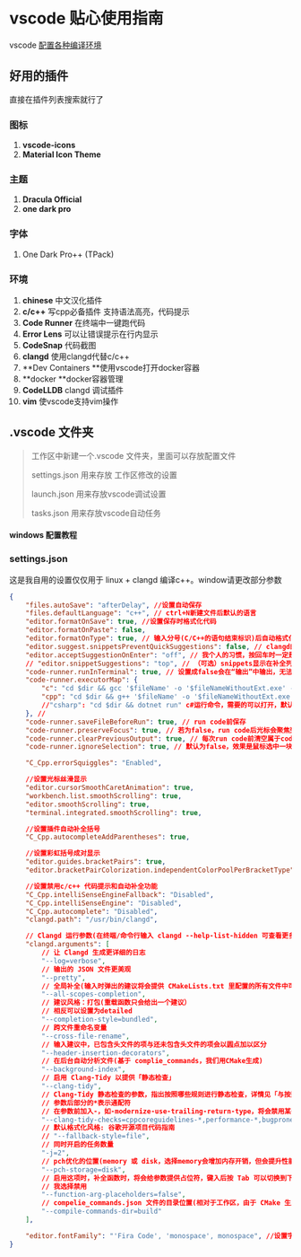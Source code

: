 # vscode 贴心使用指南

vscode [配置各种编译环境](https://yuri2078.github.io/2021/12/11/vscode%E9%85%8D%E7%BD%AE%E6%95%99%E7%A8%8B/)

## 好用的插件

直接在插件列表搜索就行了

### 图标

1. **vscode-icons**
1. **Material Icon Theme**

### 主题

1.  **Dracula Official**
1. **one dark pro**

### 字体

1. One Dark Pro++ (TPack)

### 环境

1. **chinese** 中文汉化插件
1. **c/c++**  写cpp必备插件 支持语法高亮，代码提示
2. **Code Runner** 在终端中一键跑代码
3. **Error Lens** 可以让错误提示在行内显示
4. **CodeSnap** 代码截图
4. **clangd** 使用clangd代替c/c++
4. **Dev Containers **使用vscode打开docker容器
4. **docker **docker容器管理
4. **CodeLLDB** clangd 调试插件
4. **vim** 使vscode支持vim操作

## .vscode 文件夹

> 工作区中新建一个.vscode 文件夹，里面可以存放配置文件
>
> settings.json 用来存放 工作区修改的设置
>
> launch.json 用来存放vscode调试设置
>
> tasks.json 用来存放vscode自动任务

#### windows 配置教程

### settings.json

这是我自用的设置仅仅用于 linux + clangd 编译c++。window请更改部分参数

```json
{
    "files.autoSave": "afterDelay", //设置自动保存
    "files.defaultLanguage": "c++", // ctrl+N新建文件后默认的语言
    "editor.formatOnSave": true, //设置保存时格式化代码
    "editor.formatOnPaste": false,
    "editor.formatOnType": true, // 输入分号(C/C++的语句结束标识)后自动格式化当前这一行的代码
    "editor.suggest.snippetsPreventQuickSuggestions": false, // clangd的snippets有很多的跳转点，不用这个就必须手动触发Intellisense了
    "editor.acceptSuggestionOnEnter": "off", // 我个人的习惯，按回车时一定是真正的换行，只有tab才会接受Intellisense
    // "editor.snippetSuggestions": "top", // （可选）snippets显示在补全列表顶端，默认是inline
    "code-runner.runInTerminal": true, // 设置成false会在“输出”中输出，无法输入
    "code-runner.executorMap": {
        "c": "cd $dir && gcc '$fileName' -o '$fileNameWithoutExt.exe' -Wall -g -O2 -static-libgcc -std=c11 -fexec-charset=GBK && &'$dir$fileNameWithoutExt'",
        "cpp": "cd $dir && g++ '$fileName' -o '$fileNameWithoutExt.exe' -Wall -g -O2 -static-libgcc -std=c++17 -fexec-charset=GBK && &'$dir$fileNameWithoutExt'"
        //"csharp": "cd $dir && dotnet run" c#运行命令，需要的可以打开，默认是运行c#工程文件
    }, // 
    "code-runner.saveFileBeforeRun": true, // run code前保存
    "code-runner.preserveFocus": true, // 若为false，run code后光标会聚焦到终端上。如果需要频繁输入数据可设为false
    "code-runner.clearPreviousOutput": true, // 每次run code前清空属于code runner的终端消息，默认false
    "code-runner.ignoreSelection": true, // 默认为false，效果是鼠标选中一块代码后可以单独执行，但C是编译型语言，不适合这样用

    "C_Cpp.errorSquiggles": "Enabled",

    //设置光标丝滑显示
    "editor.cursorSmoothCaretAnimation": true,
    "workbench.list.smoothScrolling": true,
    "editor.smoothScrolling": true,
    "terminal.integrated.smoothScrolling": true,

    //设置插件自动补全括号
    "C_Cpp.autocompleteAddParentheses": true,

    //设置彩虹括号成对显示
    "editor.guides.bracketPairs": true, 
    "editor.bracketPairColorization.independentColorPoolPerBracketType": false,

    //设置禁用c/c++ 代码提示和自动补全功能
    "C_Cpp.intelliSenseEngineFallback": "Disabled",
    "C_Cpp.intelliSenseEngine": "Disabled",
    "C_Cpp.autocomplete": "Disabled", 
    "clangd.path": "/usr/bin/clangd",

    // Clangd 运行参数(在终端/命令行输入 clangd --help-list-hidden 可查看更多)
    "clangd.arguments": [
        // 让 Clangd 生成更详细的日志
        "--log=verbose",
        // 输出的 JSON 文件更美观
        "--pretty",
        // 全局补全(输入时弹出的建议将会提供 CMakeLists.txt 里配置的所有文件中可能的符号，会自动补充头文件)
        "--all-scopes-completion",
        // 建议风格：打包(重载函数只会给出一个建议）
        // 相反可以设置为detailed
        "--completion-style=bundled",
        // 跨文件重命名变量
        "--cross-file-rename",
        // 输入建议中，已包含头文件的项与还未包含头文件的项会以圆点加以区分
        "--header-insertion-decorators",
        // 在后台自动分析文件(基于 complie_commands，我们用CMake生成)
        "--background-index",
        // 启用 Clang-Tidy 以提供「静态检查」
        "--clang-tidy",
        // Clang-Tidy 静态检查的参数，指出按照哪些规则进行静态检查，详情见「与按照官方文档配置好的 VSCode 相比拥有的优势」
        // 参数后部分的*表示通配符
        // 在参数前加入-，如-modernize-use-trailing-return-type，将会禁用某一规则
        "--clang-tidy-checks=cppcoreguidelines-*,performance-*,bugprone-*,portability-*,modernize-*,google-*",
        // 默认格式化风格: 谷歌开源项目代码指南
        // "--fallback-style=file",
        // 同时开启的任务数量
        "-j=2",
        // pch优化的位置(memory 或 disk，选择memory会增加内存开销，但会提升性能) 推荐在板子上使用disk
        "--pch-storage=disk",
        // 启用这项时，补全函数时，将会给参数提供占位符，键入后按 Tab 可以切换到下一占位符，乃至函数末
        // 我选择禁用
        "--function-arg-placeholders=false",
        // compelie_commands.json 文件的目录位置(相对于工作区，由于 CMake 生成的该文件默认在 build 文件夹中，故设置为 build)
        "--compile-commands-dir=build"
    ],

    "editor.fontFamily": "'Fira Code', 'monospace', monospace", //设置字体格式
}
```

